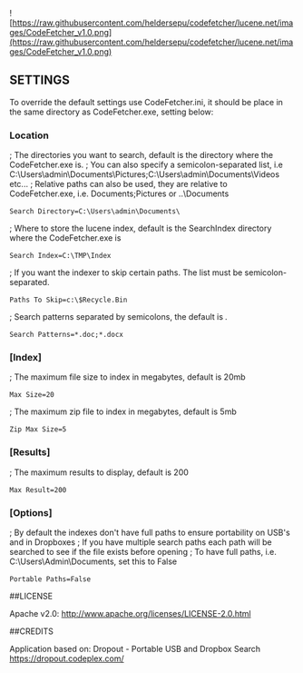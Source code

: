![https://raw.githubusercontent.com/heldersepu/codefetcher/lucene.net/images/CodeFetcher_v1.0.png](https://raw.githubusercontent.com/heldersepu/codefetcher/lucene.net/images/CodeFetcher_v1.0.png)
 
## SETTINGS
To override the default settings use CodeFetcher.ini, it should be place in the same directory as CodeFetcher.exe, setting below:

### Location
; The directories you want to search, default is the directory where the CodeFetcher.exe is. 
; You can also specify a semicolon-separated list, i.e C:\Users\admin\Documents\Pictures;C:\Users\admin\Documents\Videos etc...
; Relative paths can also be used, they are relative to CodeFetcher.exe, i.e. Documents;Pictures or ..\Documents
```
Search Directory=C:\Users\admin\Documents\
```
; Where to store the lucene index, default is the SearchIndex directory where the CodeFetcher.exe is
```
Search Index=C:\TMP\Index
```
; If you want  the indexer to skip certain paths. The list must be semicolon-separated.
```
Paths To Skip=c:\$Recycle.Bin
```
; Search patterns separated by semicolons, the default is *.*
```
Search Patterns=*.doc;*.docx
```

### [Index]
; The maximum file size to index in megabytes, default is 20mb
```
Max Size=20
```
; The maximum zip file to index in megabytes, default is 5mb
```
Zip Max Size=5
```

### [Results]
; The maximum results to display, default is 200
```
Max Result=200
```

### [Options]
; By default the indexes don't have full paths to ensure portability on USB's and in Dropboxes
; If you have multiple search paths each path will be searched to see if the file exists before opening
; To have full paths, i.e. C:\Users\Admin\Documents, set this to False
```
Portable Paths=False
```



##LICENSE

Apache v2.0: http://www.apache.org/licenses/LICENSE-2.0.html

##CREDITS

Application based on:  Dropout - Portable USB and Dropbox Search
  https://dropout.codeplex.com/

